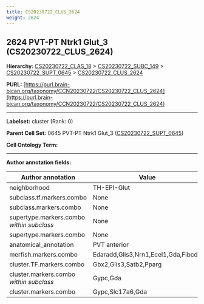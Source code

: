```yaml
---
title: CS20230722_CLUS_2624
weight: 2624
---
```

## 2624 PVT-PT Ntrk1 Glut_3 (CS20230722_CLUS_2624)
<b>Hierarchy: </b>
[CS20230722_CLAS_18](../CS20230722_CLAS_18) >
[CS20230722_SUBC_149](../CS20230722_SUBC_149) >
[CS20230722_SUPT_0645](../CS20230722_SUPT_0645) >
[CS20230722_CLUS_2624](../CS20230722_CLUS_2624)

**PURL:** [https://purl.brain-bican.org/taxonomy/CCN20230722/CS20230722_CLUS_2624](https://purl.brain-bican.org/taxonomy/CCN20230722/CS20230722_CLUS_2624)

---


**Labelset:** cluster (Rank: 0)

**Parent Cell Set:** 0645 PVT-PT Ntrk1 Glut_3 ([CS20230722_SUPT_0645](../CS20230722_SUPT_0645))



**Cell Ontology Term:** 

[MARKER GENES.]: #


---

[TRANSFERRED ANNOTATIONS.]: #


[AUTHOR ANNOTATION FIELDS.]: #


**Author annotation fields:**

| Author annotation | Value |
|-------------------|-------|
|neighborhood|TH-EPI-Glut|
|subclass.tf.markers.combo|None|
|subclass.markers.combo|None|
|supertype.markers.combo _within subclass_|None|
|supertype.markers.combo|None|
|anatomical_annotation|PVT anterior|
|merfish.markers.combo|Edaradd,Glis3,Nrn1,Ecel1,Gda,Fibcd1|
|cluster.TF.markers.combo|Gbx2,Glis3,Satb2,Pparg|
|cluster.markers.combo _within subclass_|Gypc,Gda|
|cluster.markers.combo|Gypc,Slc17a6,Gda|
